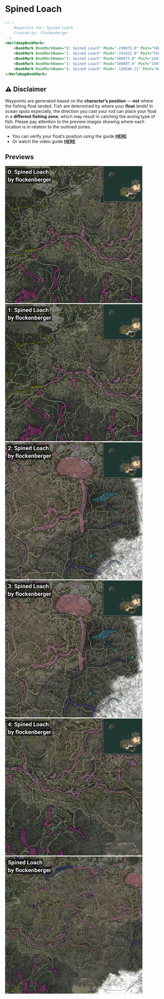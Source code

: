 # Spined Loach
```xml
<!--
    Waypoints for: Spined Loach
    Created by: flockenberger
-->
<WorldmapBookMark>
    <BookMark BookMarkName="0: Spined Loach" PosX="-230075.0" PosY="5889.0" PosZ="-417876.0" />
    <BookMark BookMarkName="1: Spined Loach" PosX="-241022.0" PosY="5565.0" PosZ="-421015.0" />
    <BookMark BookMarkName="2: Spined Loach" PosX="106973.0" PosY="14925.0" PosZ="-357409.0" />
    <BookMark BookMarkName="3: Spined Loach" PosX="108897.0" PosY="14959.0" PosZ="-358137.0" />
    <BookMark BookMarkName="4: Spined Loach" PosX="-126640.11" PosY="6696.3228" PosZ="-453918.9" />
</WorldmapBookMark>
```

## ⚠️ Disclaimer
Waypoints are generated based on the __**character’s position**__ — __not__ where the fishing float landed.
Fish are determined by where your **float** lands!
In ocean spots especially, the direction you cast your rod can place your float in a **different fishing zone**, which may result in catching the wrong type of fish.
Please pay attention to the preview images showing where each location is in relation to the outlined zones.

- You can verify your float’s position using the guide [**HERE**](https://flockenberger.github.io/bdo-fish-position/)
- Or watch the video guide [**HERE**](https://youtu.be/t-VXcRoNojk)

## Previews
<img src="./Spined Loach_0_Preview.webp" width="450"/> <img src="./Spined Loach_1_Preview.webp" width="450"/> <img src="./Spined Loach_2_Preview.webp" width="450"/> <img src="./Spined Loach_3_Preview.webp" width="450"/> <img src="./Spined Loach_4_Preview.webp" width="450"/> <img src="./Spined Loach_Preview.webp" width="450"/> 